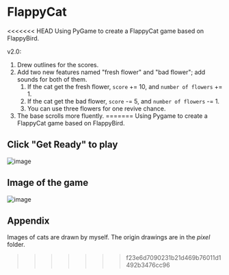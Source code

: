 # FlappyCat
<<<<<<< HEAD
Using PyGame to create a FlappyCat game based on FlappyBird.

v2.0:

1. Drew outlines for the scores.
2. Add two new features named "fresh flower" and "bad flower"; add sounds for both of them.
   1. If the cat get the fresh flower, `score` += 10, and `number of flowers` += 1. 
   2. If the cat get the bad flower, `score` -= 5, and `number of flowers` -= 1.
   3. You can use three flowers for one revive chance.
3. The base scrolls more fluently.
=======
Using Pygame to create a FlappyCat game based on FlappyBird.

## Click "Get Ready" to play
![image](https://github.com/Wendyfff0616/FlappyCat/assets/169350460/359970c4-1bfe-4762-af76-f397abcba184)

## Image of the game
![image](https://github.com/Wendyfff0616/FlappyCat/assets/169350460/5f092994-46c0-4070-82de-b919adfbc718)

## Appendix
Images of cats are drawn by myself. The origin drawings are in the *pixel* folder.
>>>>>>> f23e6d7090231b21d469b76011d1492b3476cc96
